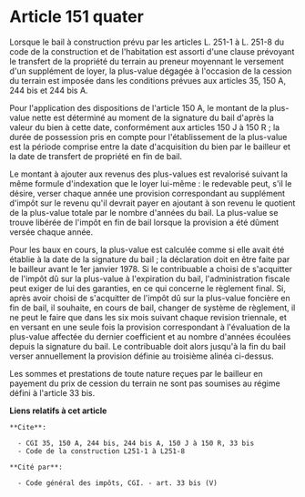 # Article 151 quater

Lorsque le bail à construction prévu par les articles L. 251-1 à L. 251-8 du code de la construction et de l'habitation est
assorti d'une clause prévoyant le transfert de la propriété du terrain au preneur moyennant le versement d'un supplément de
loyer, la plus-value dégagée à l'occasion de la cession du terrain est imposée dans les conditions prévues aux articles 35,
150 A, 244 bis et 244 bis A.

Pour l'application des dispositions de l'article 150 A, le montant de la plus-value nette est déterminé au moment de la
signature du bail d'après la valeur du bien à cette date, conformément aux articles 150 J à 150 R ; la durée de possession
pris en compte pour l'établissement de la plus-value est la période comprise entre la date d'acquisition du bien par le
bailleur et la date de transfert de propriété en fin de bail.

Le montant à ajouter aux revenus des plus-values est revalorisé suivant la même formule d'indexation que le loyer lui-même :
le redevable peut, s'il le désire, verser chaque année une provision correspondant au supplément d'impôt sur le revenu qu'il
devrait payer en ajoutant à son revenu le quotient de la plus-value totale par le nombre d'années du bail. La plus-value se
trouve libérée de l'impôt en fin de bail lorsque la provision a été dûment versée chaque année.

Pour les baux en cours, la plus-value est calculée comme si elle avait été établie à la date de la signature du bail ; la
déclaration doit en être faite par le bailleur avant le 1er janvier 1978. Si le contribuable a choisi de s'acquitter de
l'impôt dû sur la plus-value à l'expiration du bail, l'administration fiscale peut exiger de lui des garanties, en ce qui
concerne le règlement final. Si, après avoir choisi de s'acquitter de l'impôt dû sur la plus-value foncière en fin de bail,
il souhaite, en cours de bail, changer de système de règlement, il ne peut le faire que dans les six mois suivant chaque
revision triennale, et en versant en une seule fois la provision correspondant à l'évaluation de la plus-value affectée du
dernier coefficient et au nombre d'années écoulées depuis la signature du bail. Le contribuable doit alors jusqu'à la fin du
bail verser annuellement la provision définie au troisième alinéa ci-dessus.

Les sommes et prestations de toute nature reçues par le bailleur en payement du prix de cession du terrain ne sont pas
soumises au régime défini à l'article 33 bis.

**Liens relatifs à cet article**

	**Cite**:

	  - CGI 35, 150 A, 244 bis, 244 bis A, 150 J à 150 R, 33 bis
	  - Code de la construction L251-1 à L251-8

	**Cité par**:

	  - Code général des impôts, CGI. - art. 33 bis (V)
